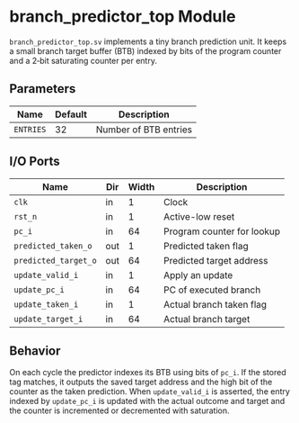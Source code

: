 # branch_predictor_top Module

`branch_predictor_top.sv` implements a tiny branch prediction unit. It keeps a
small branch target buffer (BTB) indexed by bits of the program counter and a
2‑bit saturating counter per entry.

## Parameters

| Name | Default | Description |
|------|---------|-------------|
| `ENTRIES` | 32 | Number of BTB entries |

## I/O Ports

| Name | Dir | Width | Description |
|------|-----|-------|-------------|
| `clk` | in | 1 | Clock |
| `rst_n` | in | 1 | Active-low reset |
| `pc_i` | in | 64 | Program counter for lookup |
| `predicted_taken_o` | out | 1 | Predicted taken flag |
| `predicted_target_o` | out | 64 | Predicted target address |
| `update_valid_i` | in | 1 | Apply an update |
| `update_pc_i` | in | 64 | PC of executed branch |
| `update_taken_i` | in | 1 | Actual branch taken flag |
| `update_target_i` | in | 64 | Actual branch target |

## Behavior

On each cycle the predictor indexes its BTB using bits of `pc_i`. If the stored
tag matches, it outputs the saved target address and the high bit of the
counter as the taken prediction. When `update_valid_i` is asserted, the entry
indexed by `update_pc_i` is updated with the actual outcome and target and the
counter is incremented or decremented with saturation.
